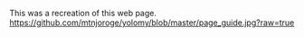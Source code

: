   This was a recreation of this web page. https://github.com/mtnjoroge/yolomy/blob/master/page_guide.jpg?raw=true
